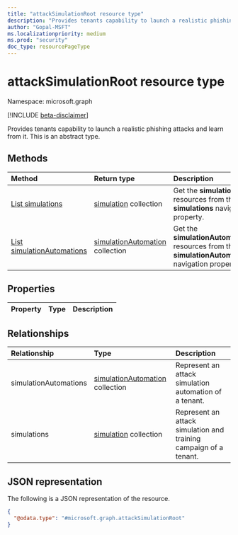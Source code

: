 ```yaml
---
title: "attackSimulationRoot resource type"
description: "Provides tenants capability to launch a realistic phishing attacks and learn from it."
author: "Gopal-MSFT"
ms.localizationpriority: medium
ms.prod: "security"
doc_type: resourcePageType
---
```


# attackSimulationRoot resource type

Namespace: microsoft.graph

[!INCLUDE [beta-disclaimer](../../includes/beta-disclaimer.md)]

Provides tenants capability to launch a realistic phishing attacks and learn from it.
This is an abstract type.

## Methods
|Method|Return type|Description|
|:---|:---|:---|
|[List simulations](../api/attacksimulationroot-list-simulations.md)|[simulation](../resources/simulation.md) collection|Get the **simulation** resources from the **simulations** navigation property.|
|[List simulationAutomations](../api/attacksimulationroot-list-simulationautomations.md)|[simulationAutomation](../resources/simulationautomation.md) collection|Get the **simulationAutomation** resources from the **simulationAutomations** navigation property.|

## Properties
|Property|Type|Description|
|:---|:---|:---|

## Relationships
|Relationship|Type|Description|
|:---|:---|:---|
|simulationAutomations|[simulationAutomation](../resources/simulationautomation.md) collection|Represent an attack simulation automation of a tenant.|
|simulations|[simulation](../resources/simulation.md) collection|Represent an attack simulation and training campaign of a tenant.|

## JSON representation
The following is a JSON representation of the resource.
<!-- {
  "blockType": "resource",
  "keyProperty": "id",
  "@odata.type": "microsoft.graph.attackSimulationRoot",
  "openType": false
}
-->
``` json
{
  "@odata.type": "#microsoft.graph.attackSimulationRoot"
}
```

